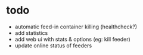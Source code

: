 # todo

- automatic feed-in container killing (healthcheck?)
- add statistics
- add web ui with stats & options (eg: kill feeder)
- update online status of feeders
